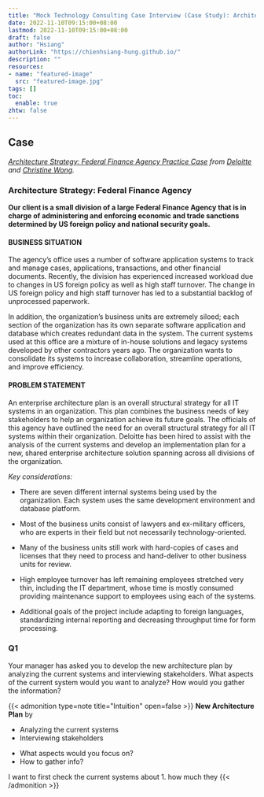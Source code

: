 ```yaml
---
title: "Mock Technology Consulting Case Interview (Case Study): Architecture Strategy"
date: 2022-11-10T09:15:00+08:00
lastmod: 2022-11-10T09:15:00+08:00
draft: false
author: "Hsiang"
authorLink: "https://chienhsiang-hung.github.io/"
description: ""
resources:
- name: "featured-image"
  src: "featured-image.jpg"
tags: []
toc:
  enable: true
zhtw: false
---
```

## Case
*[Architecture Strategy: Federal Finance Agency Practice Case](https://docs.google.com/document/d/1-bYDsnRg4lzUpmVXavqS8jR_mGGeagFMj63du50PQOo) from [Deloitte]() and [Christine Wong](https://www.youtube.com/c/ChristineWong).*
### Architecture Strategy: Federal Finance Agency
**Our client is a small division of a large Federal Finance Agency that is in charge of administering and enforcing economic and trade sanctions determined by US foreign policy and national security goals.**
#### BUSINESS SITUATION
The agency’s office uses a number of software application systems to track and manage cases, applications, transactions, and other financial documents. Recently, the division has experienced increased workload due to changes in US foreign policy as well as high staff turnover. The change in US foreign policy and high staff turnover has led to a substantial backlog of unprocessed paperwork.

In addition, the organization’s business units are extremely siloed; each section of the organization has its own separate software application and database which creates redundant data in the system. The current systems used at this office are a mixture of in-house solutions and legacy systems developed by other contractors years ago. The organization wants to consolidate its systems to increase collaboration, streamline operations, and improve efficiency.
#### PROBLEM STATEMENT
An enterprise architecture plan is an overall structural strategy for all IT systems in an organization. This plan combines the business needs of key stakeholders to help an organization achieve its future goals. The officials of this agency have outlined the need for an overall structural strategy for all IT systems within their organization. Deloitte has been hired to assist with the analysis of the current systems and develop an implementation plan for a new, shared enterprise architecture solution spanning across all divisions of the organization.

*Key considerations:*

-   There are seven different internal systems being used by the organization. Each system uses the same development environment and database platform.

-   Most of the business units consist of lawyers and ex-military officers, who are experts in their field but not necessarily technology-oriented.

-   Many of the business units still work with hard-copies of cases and licenses that they need to process and hand-deliver to other business units for review.

-   High employee turnover has left remaining employees stretched very thin, including the IT department, whose time is mostly consumed providing maintenance support to employees using each of the systems.

-   Additional goals of the project include adapting to foreign languages, standardizing internal reporting and decreasing throughput time for form processing.

### Q1
Your manager has asked you to develop the new architecture plan by analyzing the current systems and interviewing stakeholders. What aspects of the current system would you want to analyze? How would you gather the information?

{{< admonition type=note title="Intuition" open=false >}}
**New Architecture Plan** by
- Analyzing the current systems
- Interviewing stakeholders

+ What aspects would you focus on?
+ How to gather info?

I want to first check the current systems about 1. how much they
{{< /admonition >}}